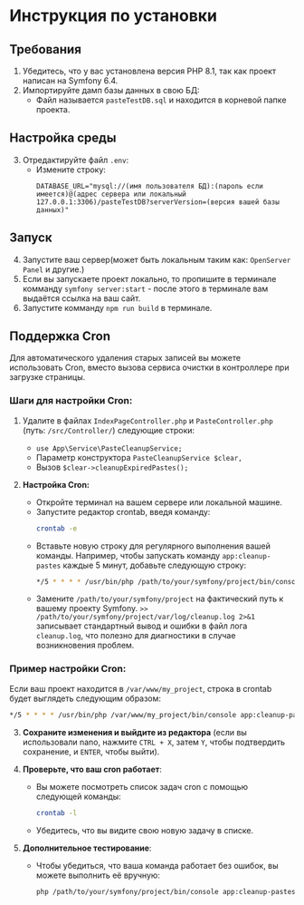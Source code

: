 
# Инструкция по установки

## Требования

1. Убедитесь, что у вас установлена версия PHP 8.1, так как проект написан на Symfony 6.4.
2. Импортируйте дамп базы данных в свою БД:
   - Файл называется `pasteTestDB.sql` и находится в корневой папке проекта.

## Настройка среды

3. Отредактируйте файл `.env`:
   - Измените строку:
     ```
     DATABASE_URL="mysql://(имя пользователя БД):(пароль если имеется)@(адрес сервера или локальный 127.0.0.1:3306)/pasteTestDB?serverVersion=(версия вашей базы данных)"
     ```
## Запуск
4. Запустите ваш сервер(может быть локальным таким как: `OpenServer Panel` и другие.)
5. Если вы запускаете проект локально, то пропишите в терминале комманду `symfony server:start` - после этого в терминале вам выдаётся ссылка на ваш сайт.
6. Запустите комманду `npm run build` в терминале.
## Поддержка Cron

Для автоматического удаления старых записей вы можете использовать Cron, вместо вызова сервиса очистки в контроллере при загрузке страницы. 

### Шаги для настройки Cron:

1. Удалите в файлах `IndexPageController.php` и `PasteController.php` (путь: `/src/Controller/`) следующие строки:
   - `use App\Service\PasteCleanupService;`
   - Параметр конструктора `PasteCleanupService $clear,`
   - Вызов `$clear->cleanupExpiredPastes();`

2. **Настройка Cron:**
   - Откройте терминал на вашем сервере или локальной машине.
   - Запустите редактор crontab, введя команду:
     ```bash
     crontab -e
     ```
   - Вставьте новую строку для регулярного выполнения вашей команды. Например, чтобы запускать команду `app:cleanup-pastes` каждые 5 минут, добавьте следующую строку:
     ```bash
     */5 * * * * /usr/bin/php /path/to/your/symfony/project/bin/console app:cleanup-pastes >> /path/to/your/symfony/project/var/log/cleanup.log 2>&1
     ```
   - Замените `/path/to/your/symfony/project` на фактический путь к вашему проекту Symfony. `>> /path/to/your/symfony/project/var/log/cleanup.log 2>&1` записывает стандартный вывод и ошибки в файл лога `cleanup.log`, что полезно для диагностики в случае возникновения проблем.

### Пример настройки Cron:

Если ваш проект находится в `/var/www/my_project`, строка в crontab будет выглядеть следующим образом:
```bash
*/5 * * * * /usr/bin/php /var/www/my_project/bin/console app:cleanup-pastes >> /var/www/my_project/var/log/cleanup.log 2>&1
```

3. **Сохраните изменения и выйдите из редактора** (если вы использовали nano, нажмите `CTRL + X`, затем `Y`, чтобы подтвердить сохранение, и `ENTER`, чтобы выйти).

4. **Проверьте, что ваш cron работает**:
   - Вы можете посмотреть список задач cron с помощью следующей команды:
     ```bash
     crontab -l
     ```
   - Убедитесь, что вы видите свою новую задачу в списке.

5. **Дополнительное тестирование**:
   - Чтобы убедиться, что ваша команда работает без ошибок, вы можете выполнить её вручную:
     ```bash
     php /path/to/your/symfony/project/bin/console app:cleanup-pastes
     ```
